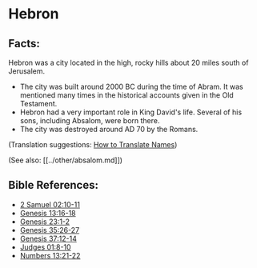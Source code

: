 # Hebron #

## Facts: ##

Hebron was a city located in the high, rocky hills about 20 miles south of Jerusalem.

* The city was built around 2000 BC during the time of Abram. It was mentioned many times in the historical accounts given in the Old Testament.
* Hebron had a very important role in King David's life. Several of his sons, including Absalom, were born there.
* The city was destroyed around AD 70 by the Romans.

(Translation suggestions: [How to Translate Names](en/ta-vol1/translate/man/translate-names))

(See also: [[../other/absalom.md]])

## Bible References: ##

* [2 Samuel 02:10-11](en/tn/2sa/help/02/10)
* [Genesis 13:16-18](en/tn/gen/help/13/16)
* [Genesis 23:1-2](en/tn/gen/help/23/01)
* [Genesis 35:26-27](en/tn/gen/help/35/26)
* [Genesis 37:12-14](en/tn/gen/help/37/12)
* [Judges 01:8-10](en/tn/jdg/help/01/08)
* [Numbers 13:21-22](en/tn/num/help/13/21)